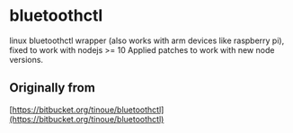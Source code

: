 # bluetoothctl
linux bluetoothctl wrapper (also works with arm devices like raspberry pi), fixed to work with nodejs >= 10
Applied patches to work with new node versions.

## Originally from
[https://bitbucket.org/tinoue/bluetoothctl](https://bitbucket.org/tinoue/bluetoothctl)
